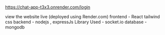 https://chat-app-t3x3.onrender.com/login

view the website live (deployed using Render.com)
frontend - React tailwind css
backend - nodejs , expressJs
Library Used - socket.io
database - mongodb
